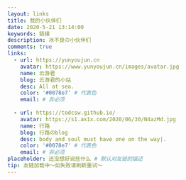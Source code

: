```yaml
---
layout: links
title: 我的小伙伴们
date: 2020-5-21 13:14:00
keywords: 链接
description: 冰不良の小伙伴们
comments: true
links:
  - url: https://yunyoujun.cn
    avatar: https://www.yunyoujun.cn/images/avatar.jpg
    name: 云游君
    blog: 云游君的小站
    desc: All at sea.
    color: '#0078e7' # 代表色
    email: # 非必须
	
  - url: https://todcsw.github.io/
    avatar: https://s1.ax1x.com/2020/06/30/N4azMd.jpg
    name: 行路
    blog: 行路のblog
    desc: body and soul must have one on the way|.
    color: '#0078e7' # 代表色
    email: # 非必须
placeholder: 还没想好说些什么 # 默认对友链的描述
tip: 友链加载中～如失败请刷新重试～
---
```

